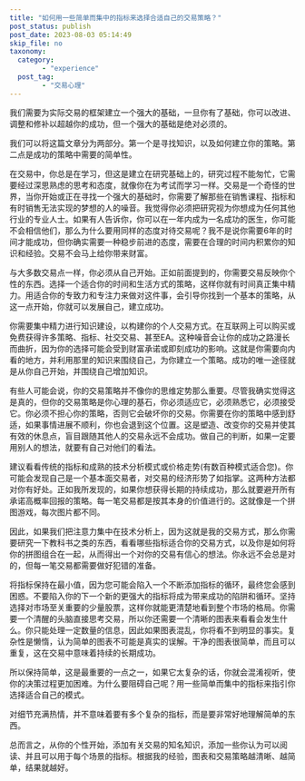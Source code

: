 ```yaml
---
title: "如何用一些简单而集中的指标来选择合适自己的交易策略？"
post_status: publish
post_date: 2023-08-03 05:14:49
skip_file: no
taxonomy:
  category:
        - "experience"
  post_tag:
        - "交易心理"
---
```


我们需要为实际交易的框架建立一个强大的基础，一旦你有了基础，你可以改进、调整和修补以超越你的成功，但一个强大的基础是绝对必须的。

我们可以将这篇文章分为两部分。第一个是寻找知识，以及如何建立你的策略。第二点是成功的策略中需要的简单性。

在交易中，你总是在学习，但这是建立在研究基础上的，研究过程不能匆忙，它需要经过深思熟虑的思考和态度，就像你在为考试而学习一样。交易是一个奇怪的世界，当你开始或正在寻找一个强大的基础时，你需要了解那些在销售课程、指标和有时销售无法实现的梦想的人的噪音。我觉得你必须把研究视为你想成为任何其他行业的专业人士。如果有人告诉你，你可以在一年内成为一名成功的医生，你可能不会相信他们，那么为什么要用同样的态度对待交易呢？我不是说你需要6年的时间才能成功，但你确实需要一种稳步前进的态度，需要在合理的时间内积累你的知识和经验。交易不会马上给你带来财富。

与大多数交易点一样，你必须从自己开始。正如前面提到的，你需要交易反映你个性的东西。选择一个适合你的时间和生活方式的策略，这样你就有时间真正集中精力。用适合你的专致力和专注力来做对这件事，会引导你找到一个基本的策略，从这一点开始，你就可以发展自己，建立成功。

你需要集中精力进行知识建设，以构建你的个人交易方式。在互联网上可以购买或免费获得许多策略、指标、社交交易、甚至EA。这种噪音会让你的成功之路漫长而曲折，因为你的选择可能会受到财富承诺或即刻成功的影响。这就是你需要向内看的地方，并利用那里的知识来围绕自己，为你建立一个策略。成功的唯一途径就是从你自己开始，并围绕自己增加知识。

有些人可能会说，你的交易策略并不像你的思维定势那么重要。尽管我确实觉得这是真的，但你的交易策略是你心理的基石，你必须适应它，必须熟悉它，必须接受它。你必须不担心你的策略，否则它会破坏你的交易。你需要在你的策略中感到舒适，如果事情进展不顺利，你也会退到这个位置。这是塑造、改变你的交易并使其有效的休息点，盲目跟随其他人的交易永远不会成功。做自己的判断，如果一定要用别人的想法，就要有自己对他们的看法。

建议看看传统的指标和成熟的技术分析模式或价格走势(有数百种模式适合您)。你可能会发现自己是一个基本面交易者，对交易的经济形势了如指掌。这两种方法都对你有好处。正如我所发现的，如果你想获得长期的持续成功，那么就要避开所有承诺高概率回报的策略。每一笔交易都是按其本身的价值进行的。这就像是一个拼图游戏，每次图片都不同。

因此，如果我们把注意力集中在技术分析上，因为这就是我的交易方式，那么你需要研究一下教科书之类的东西，看看哪些指标适合你的交易方式，以及你是如何将你的拼图组合在一起，从而得出一个对你的交易有信心的想法。你永远不会总是对的，但每一笔交易都需要做好犯错的准备。

将指标保持在最小值，因为您可能会陷入一个不断添加指标的循环，最终您会感到困惑。不要陷入你的下一个新的更强大的指标将成为带来成功的陷阱和循环。坚持选择对市场至关重要的少量股票，这样你就能更清楚地看到整个市场的格局。你需要一个清醒的头脑直接思考交易，所以你还需要一个清晰的图表来看看会发生什么。你只能处理一定数量的信息，因此如果图表混乱，你将看不到明显的事实。复杂性是懒惰，认为简单的图表不可能是真实的误解。干净的图表很简单，而且可以重复，这在交易中意味着持续的长期成功。

所以保持简单，这是最重要的一点之一，如果它太复杂的话，你就会混淆视听，使你的决策过程更加困难。为什么要阻碍自己呢？用一些简单而集中的指标来指引你选择适合自己的模式。

对细节充满热情，并不意味着要有多个复杂的指标，而是要非常好地理解简单的东西。

总而言之，从你的个性开始，添加有关交易的知名知识，添加一些你认为可以阅读、并且可以用于每个场景的指标。根据我的经验，图表和交易策略越清晰、越简单，结果就越好。

